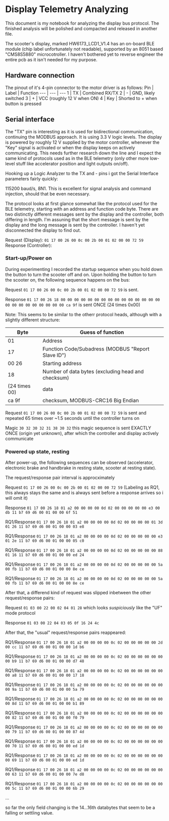 # Display Telemetry Analyzing
This document is my notebook for analyzing the display bus protocol. The finished analysis will be polished and compacted and released in another file.

The scooter's display, marked HW6173_LCD1_V1.4 has an on-board BLE module (chip label unfortunately not readable), supported by an 8051 based "CMS8S5880" microcotroller. I haven't bothered yet to reverse engineer the entire pcb as it isn't needed for my purpose.

## Hardware connection
The pinout of it's 4-pin connector to the motor driver is as follows:
Pin | Label | Function
--- | --- | ---
1 | TX | Combined RX/TX
2 | - | GND, likely switched
3 | + | VCC (roughly 12 V when ON)
4 | Key | Shorted to + when button is pressed

## Serial interface

The "TX" pin is interesting as it is used for bidirectional communication, continuing the MODBUS approach. It is using 3.3 V logic levels. The display is powered by roughly 12 V supplied by the motor controller, whenever the "Key" signal is activated or when the display keeps on actively communicating. This needs further research down the line and I expect the same kind of protocols used as in the BLE telemetry (only other more low-level stuff like accelerator position and light outputs on/off).

Hooking up a Logic Analyzer to the TX and - pins i got the Serial Interface parameters fairly quickly:

115200 baud/s, 8N1. This is excellent for signal analysis and command injection, should that be even necessary.

The protocol looks at first glance somewhat like the protocol used for the BLE telemetry, starting with an address and function code byte. There are two distinctly different messages sent by the display and the controller, both differing in length. I'm assuning that the short message is sent by the display and the long message is sent by the controller. I haven't yet disconnected the display to find out.

Request (Display): `01 17 00 26 00 0c 00 2b 00 01 02 00 00 72 59`
Response (Controller): 

### Start-up/Power on

During experimenting I recorded the startup sequence when you hold down the button to turn the scooter off and on. Upon holding the button to turn the scooter on, the following sequence happens on the bus:

Request `01 17 00 26 00 0c 00 2b 00 01 02 00 00 72 59` is sent.

Response `01 17 00 26 18 00 00 00 00 00 00 00 00 00 00 00 00 00 00 00 00 00 00 00 00 00 00 00 00 ca 9f` is sent ONCE (24 times 0x00)

Note: This seems to be similar to the otherr protocol heads, although with a slightly different structure:

Byte | Guess of function
--- | ---
01 | Address
17 | Function Code/Subadress (MODBUS "Report Slave ID")
00 26 | Starting address
18 | Number of data bytes (excluding head and checksum)
(24 times 00) | data
ca 9f | checksum, MODBUS-CRC16 Big Endian

Request `01 17 00 26 00 0c 00 2b 00 01 02 00 00 72 59` is sent and repeated 65 times over ~1.5 seconds until the controller turns on

Magic `30 32 30 32 31 38 30 32` this magic sequence is sent EXACTLY ONCE (origin yet unknown), after which the controller and display actively communicate

### Powered up state, resting

After power-up, the following sequences can be observed (accelerator, electronic brake and handbrake in resting state, scooter at resting state).

The request/response pair interval is approcximately 

Request  `01 17 00 26 00 0c 00 2b 00 01 02 00 00 72 59` (Labeling as RQ1, this always stays the same and is always sent before a response arrives so i will omit it)

Response     `01 17 00 26 18 01 a2 00 00 00 00 0d 02 00 00 00 00 00 e3 00 db 11 b7 69 d6 00 01 00 00 6f 51`

RQ1/Response `01 17 00 26 18 01 a2 00 00 00 00 0d 02 00 00 00 00 01 3d 01 26 11 b7 69 d6 00 01 00 00 03 e8`

RQ1/Response `01 17 00 26 18 01 a2 00 00 00 00 0d 02 00 00 00 00 00 e3 01 2e 11 b7 69 d6 00 01 00 00 05 c0`

RQ1/Response `01 17 00 26 18 01 a2 00 00 00 00 0d 02 00 00 00 00 00 88 01 16 11 b7 69 d6 00 01 00 00 ed 24`

RQ1/Response `01 17 00 26 18 01 a2 00 00 00 00 0d 02 00 00 00 00 00 5a 00 fb 11 b7 69 d6 00 01 00 00 8e ce`

RQ1/Response `01 17 00 26 18 01 a2 00 00 00 00 0d 02 00 00 00 00 00 5a 00 fb 11 b7 69 d6 00 01 00 00 8e ce`



After that, a differend kind of request was slipped inbetween the other request/response pairs:

Request  `01 03 00 22 00 02 04 01 28` which looks *suspiciously* like the "UF" mode protocol

Response `01 03 00 22 04 03 05 0f 16 24 4c`



After that, the "usual" request/response pairs reappeared:

RQ1/Response `01 17 00 26 18 01 a2 00 00 00 00 0c 02 00 00 00 00 00 2d 00 cc 11 b7 69 d6 00 01 00 00 1d b6`

RQ1/Response `01 17 00 26 18 01 a2 00 00 00 00 0c 02 00 00 00 00 00 00 00 b9 11 b7 69 d6 00 01 00 00 d7 48`

RQ1/Response `01 17 00 26 18 01 a2 00 00 00 00 0c 02 00 00 00 00 00 00 00 a8 11 b7 69 d6 00 01 00 00 17 18`

RQ1/Response `01 17 00 26 18 01 a2 00 00 00 00 0c 02 00 00 00 00 00 00 00 9a 11 b7 69 d6 00 01 00 00 5a 79`

RQ1/Response `01 17 00 26 18 01 a2 00 00 00 00 0c 02 00 00 00 00 00 00 00 8d 11 b7 69 d6 00 01 00 00 b1 89`

RQ1/Response `01 17 00 26 18 01 a2 00 00 00 00 0c 02 00 00 00 00 00 00 00 82 11 b7 69 d6 00 01 00 00 f0 79`

RQ1/Response `01 17 00 26 18 01 a2 00 00 00 00 0c 02 00 00 00 00 00 00 00 79 11 b7 69 d6 00 01 00 00 87 4d`

RQ1/Response `01 17 00 26 18 01 a2 00 00 00 00 0c 02 00 00 00 00 00 00 00 70 11 b7 69 d6 00 01 00 00 ed 1d`

RQ1/Response `01 17 00 26 18 01 a2 00 00 00 00 0c 02 00 00 00 00 00 00 00 69 11 b7 69 d6 00 01 00 00 ed 1d`

RQ1/Response `01 17 00 26 18 01 a2 00 00 00 00 0c 02 00 00 00 00 00 00 00 63 11 b7 69 d6 00 01 00 00 7e d8`

RQ1/Response `01 17 00 26 18 01 a2 00 00 00 00 0c 02 00 00 00 00 00 00 00 5c 11 b7 69 d6 00 01 00 00 6b 29`

...

so far the only field changing is the 14...16th databytes that seem to be a falling or settling value.










